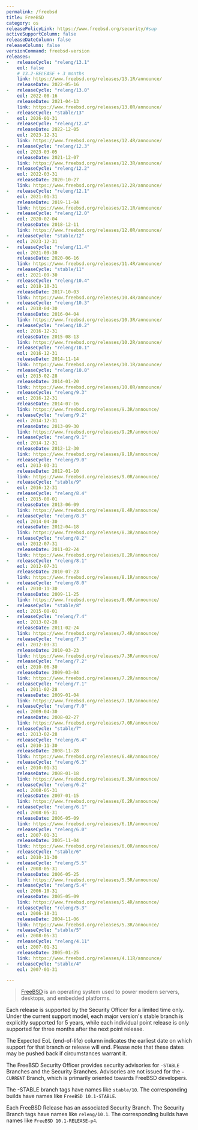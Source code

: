 ```yaml
---
permalink: /freebsd
title: FreeBSD
category: os
releasePolicyLink: https://www.freebsd.org/security/#sup
activeSupportColumn: false
releaseDateColumn: false
releaseColumn: false
versionCommand: freebsd-version
releases:
-   releaseCycle: "releng/13.1"
    eol: false
    # 13.2-RELEASE + 3 months
    link: https://www.freebsd.org/releases/13.1R/announce/
    releaseDate: 2022-05-16
-   releaseCycle: "releng/13.0"
    eol: 2022-08-16
    releaseDate: 2021-04-13
    link: https://www.freebsd.org/releases/13.0R/announce/
-   releaseCycle: "stable/13"
    eol: 2026-01-31
-   releaseCycle: "releng/12.4"
    releaseDate: 2022-12-05
    eol: 2023-12-31
    link: https://www.freebsd.org/releases/12.4R/announce/
-   releaseCycle: "releng/12.3"
    eol: 2023-03-05
    releaseDate: 2021-12-07
    link: https://www.freebsd.org/releases/12.3R/announce/
-   releaseCycle: "releng/12.2"
    eol: 2022-03-31
    releaseDate: 2020-10-27
    link: https://www.freebsd.org/releases/12.2R/announce/
-   releaseCycle: "releng/12.1"
    eol: 2021-01-31
    releaseDate: 2019-11-04
    link: https://www.freebsd.org/releases/12.1R/announce/
-   releaseCycle: "releng/12.0"
    eol: 2020-02-04
    releaseDate: 2018-12-11
    link: https://www.freebsd.org/releases/12.0R/announce/
-   releaseCycle: "stable/12"
    eol: 2023-12-31
-   releaseCycle: "releng/11.4"
    eol: 2021-09-30
    releaseDate: 2020-06-16
    link: https://www.freebsd.org/releases/11.4R/announce/
-   releaseCycle: "stable/11"
    eol: 2021-09-30
-   releaseCycle: "releng/10.4"
    eol: 2018-10-31
    releaseDate: 2017-10-03
    link: https://www.freebsd.org/releases/10.4R/announce/
-   releaseCycle: "releng/10.3"
    eol: 2018-04-30
    releaseDate: 2016-04-04
    link: https://www.freebsd.org/releases/10.3R/announce/
-   releaseCycle: "releng/10.2"
    eol: 2016-12-31
    releaseDate: 2015-08-13
    link: https://www.freebsd.org/releases/10.2R/announce/
-   releaseCycle: "releng/10.1"
    eol: 2016-12-31
    releaseDate: 2014-11-14
    link: https://www.freebsd.org/releases/10.1R/announce/
-   releaseCycle: "releng/10.0"
    eol: 2015-02-28
    releaseDate: 2014-01-20
    link: https://www.freebsd.org/releases/10.0R/announce/
-   releaseCycle: "releng/9.3"
    eol: 2016-12-31
    releaseDate: 2014-07-16
    link: https://www.freebsd.org/releases/9.3R/announce/
-   releaseCycle: "releng/9.2"
    eol: 2014-12-31
    releaseDate: 2013-09-30
    link: https://www.freebsd.org/releases/9.2R/announce/
-   releaseCycle: "releng/9.1"
    eol: 2014-12-31
    releaseDate: 2012-12-30
    link: https://www.freebsd.org/releases/9.1R/announce/
-   releaseCycle: "releng/9.0"
    eol: 2013-03-31
    releaseDate: 2012-01-10
    link: https://www.freebsd.org/releases/9.0R/announce/
-   releaseCycle: "stable/9"
    eol: 2016-12-31
-   releaseCycle: "releng/8.4"
    eol: 2015-08-01
    releaseDate: 2013-06-09
    link: https://www.freebsd.org/releases/8.4R/announce/
-   releaseCycle: "releng/8.3"
    eol: 2014-04-30
    releaseDate: 2012-04-18
    link: https://www.freebsd.org/releases/8.3R/announce/
-   releaseCycle: "releng/8.2"
    eol: 2012-07-31
    releaseDate: 2011-02-24
    link: https://www.freebsd.org/releases/8.2R/announce/
-   releaseCycle: "releng/8.1"
    eol: 2012-07-31
    releaseDate: 2010-07-23
    link: https://www.freebsd.org/releases/8.1R/announce/
-   releaseCycle: "releng/8.0"
    eol: 2010-11-30
    releaseDate: 2009-11-25
    link: https://www.freebsd.org/releases/8.0R/announce/
-   releaseCycle: "stable/8"
    eol: 2015-08-01
-   releaseCycle: "releng/7.4"
    eol: 2013-02-28
    releaseDate: 2011-02-24
    link: https://www.freebsd.org/releases/7.4R/announce/
-   releaseCycle: "releng/7.3"
    eol: 2012-03-31
    releaseDate: 2010-03-23
    link: https://www.freebsd.org/releases/7.3R/announce/
-   releaseCycle: "releng/7.2"
    eol: 2010-06-30
    releaseDate: 2009-03-04
    link: https://www.freebsd.org/releases/7.2R/announce/
-   releaseCycle: "releng/7.1"
    eol: 2011-02-28
    releaseDate: 2009-01-04
    link: https://www.freebsd.org/releases/7.1R/announce/
-   releaseCycle: "releng/7.0"
    eol: 2009-04-30
    releaseDate: 2008-02-27
    link: https://www.freebsd.org/releases/7.0R/announce/
-   releaseCycle: "stable/7"
    eol: 2013-02-28
-   releaseCycle: "releng/6.4"
    eol: 2010-11-30
    releaseDate: 2008-11-28
    link: https://www.freebsd.org/releases/6.4R/announce/
-   releaseCycle: "releng/6.3"
    eol: 2010-01-31
    releaseDate: 2008-01-18
    link: https://www.freebsd.org/releases/6.3R/announce/
-   releaseCycle: "releng/6.2"
    eol: 2008-05-31
    releaseDate: 2007-01-15
    link: https://www.freebsd.org/releases/6.2R/announce/
-   releaseCycle: "releng/6.1"
    eol: 2008-05-31
    releaseDate: 2006-05-09
    link: https://www.freebsd.org/releases/6.1R/announce/
-   releaseCycle: "releng/6.0"
    eol: 2007-01-31
    releaseDate: 2005-11-04
    link: https://www.freebsd.org/releases/6.0R/announce/
-   releaseCycle: "stable/6"
    eol: 2010-11-30
-   releaseCycle: "releng/5.5"
    eol: 2008-05-31
    releaseDate: 2006-05-25
    link: https://www.freebsd.org/releases/5.5R/announce/
-   releaseCycle: "releng/5.4"
    eol: 2006-10-31
    releaseDate: 2005-05-09
    link: https://www.freebsd.org/releases/5.4R/announce/
-   releaseCycle: "releng/5.3"
    eol: 2006-10-31
    releaseDate: 2004-11-06
    link: https://www.freebsd.org/releases/5.3R/announce/
-   releaseCycle: "stable/5"
    eol: 2008-05-31
-   releaseCycle: "releng/4.11"
    eol: 2007-01-31
    releaseDate: 2005-01-25
    link: https://www.freebsd.org/releases/4.11R/announce/
-   releaseCycle: "stable/4"
    eol: 2007-01-31

---
```


> [FreeBSD](https://www.freebsd.org) is an operating system used to power modern servers, desktops, and embedded platforms.

Each release is supported by the Security Officer for a limited time only. Under the current support model, each major version's stable branch is explicitly supported for 5 years, while each individual point release is only supported for three months after the next point release.

The Expected EoL (end-of-life) column indicates the earliest date on which support for that branch or release will end. Please note that these dates may be pushed back if circumstances warrant it.

The FreeBSD Security Officer provides security advisories for `-STABLE` Branches and the Security Branches. Advisories are not issued for the `-CURRENT` Branch, which is primarily oriented towards FreeBSD developers.

The -STABLE branch tags have names like `stable/10`. The corresponding builds have names like `FreeBSD 10.1-STABLE`.

Each FreeBSD Release has an associated Security Branch. The Security Branch tags have names like `releng/10.1`. The corresponding builds have names like `FreeBSD 10.1-RELEASE-p4`.
